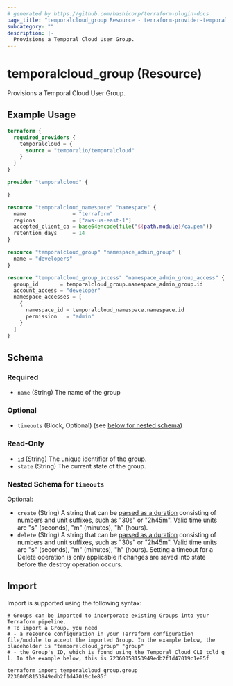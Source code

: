 ```yaml
---
# generated by https://github.com/hashicorp/terraform-plugin-docs
page_title: "temporalcloud_group Resource - terraform-provider-temporalcloud"
subcategory: ""
description: |-
  Provisions a Temporal Cloud User Group.
---
```


# temporalcloud_group (Resource)

Provisions a Temporal Cloud User Group.

## Example Usage

```terraform
terraform {
  required_providers {
    temporalcloud = {
      source = "temporalio/temporalcloud"
    }
  }
}

provider "temporalcloud" {

}

resource "temporalcloud_namespace" "namespace" {
  name               = "terraform"
  regions            = ["aws-us-east-1"]
  accepted_client_ca = base64encode(file("${path.module}/ca.pem"))
  retention_days     = 14
}

resource "temporalcloud_group" "namespace_admin_group" {
  name = "developers"
}

resource "temporalcloud_group_access" "namespace_admin_group_access" {
  group_id       = temporalcloud_group.namespace_admin_group.id
  account_access = "developer"
  namespace_accesses = [
    {
      namespace_id = temporalcloud_namespace.namespace.id
      permission   = "admin"
    }
  ]
}
```

<!-- schema generated by tfplugindocs -->
## Schema

### Required

- `name` (String) The name of the group

### Optional

- `timeouts` (Block, Optional) (see [below for nested schema](#nestedblock--timeouts))

### Read-Only

- `id` (String) The unique identifier of the group.
- `state` (String) The current state of the group.

<a id="nestedblock--timeouts"></a>
### Nested Schema for `timeouts`

Optional:

- `create` (String) A string that can be [parsed as a duration](https://pkg.go.dev/time#ParseDuration) consisting of numbers and unit suffixes, such as "30s" or "2h45m". Valid time units are "s" (seconds), "m" (minutes), "h" (hours).
- `delete` (String) A string that can be [parsed as a duration](https://pkg.go.dev/time#ParseDuration) consisting of numbers and unit suffixes, such as "30s" or "2h45m". Valid time units are "s" (seconds), "m" (minutes), "h" (hours). Setting a timeout for a Delete operation is only applicable if changes are saved into state before the destroy operation occurs.

## Import

Import is supported using the following syntax:

```shell
# Groups can be imported to incorporate existing Groups into your Terraform pipeline.
# To import a Group, you need
# - a resource configuration in your Terraform configuration file/module to accept the imported Group. In the example below, the placeholder is "temporalcloud_group" "group"
# - the Group's ID, which is found using the Temporal Cloud CLI tcld g l. In the example below, this is 72360058153949edb2f1d47019c1e85f

terraform import temporalcloud_group.group 72360058153949edb2f1d47019c1e85f
```
